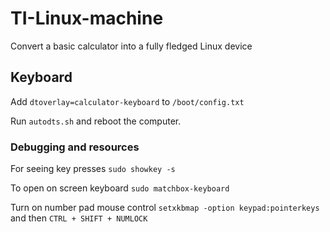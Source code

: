 # TI-Linux-machine
Convert a basic calculator into a fully fledged Linux device

## Keyboard

Add `dtoverlay=calculator-keyboard` to `/boot/config.txt`

Run `autodts.sh` and reboot the computer.

### Debugging and resources

For seeing key presses `sudo showkey -s`

To open on screen keyboard `sudo matchbox-keyboard`

Turn on number pad mouse control `setxkbmap -option keypad:pointerkeys` and then `CTRL + SHIFT + NUMLOCK`


